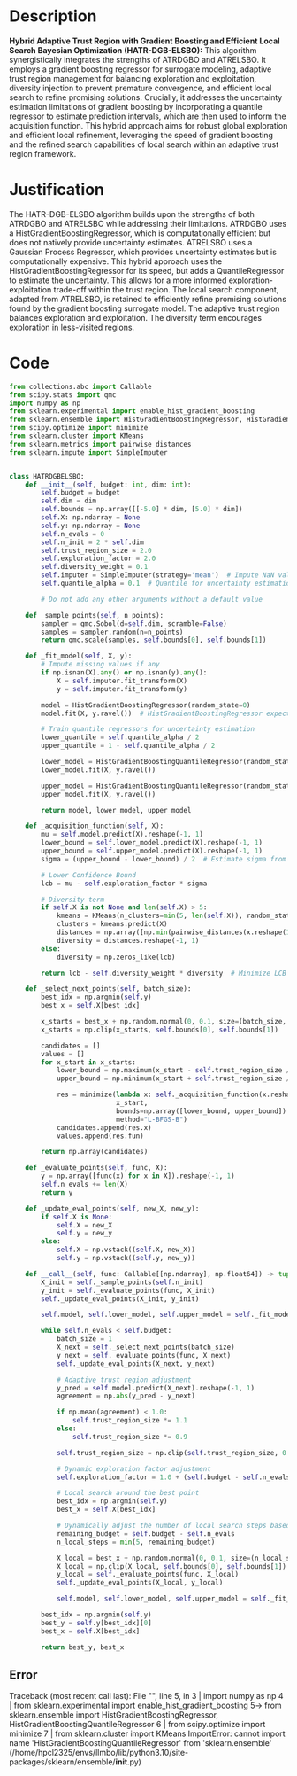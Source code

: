 # Description
**Hybrid Adaptive Trust Region with Gradient Boosting and Efficient Local Search Bayesian Optimization (HATR-DGB-ELSBO):** This algorithm synergistically integrates the strengths of ATRDGBO and ATRELSBO. It employs a gradient boosting regressor for surrogate modeling, adaptive trust region management for balancing exploration and exploitation, diversity injection to prevent premature convergence, and efficient local search to refine promising solutions. Crucially, it addresses the uncertainty estimation limitations of gradient boosting by incorporating a quantile regressor to estimate prediction intervals, which are then used to inform the acquisition function. This hybrid approach aims for robust global exploration and efficient local refinement, leveraging the speed of gradient boosting and the refined search capabilities of local search within an adaptive trust region framework.

# Justification
The HATR-DGB-ELSBO algorithm builds upon the strengths of both ATRDGBO and ATRELSBO while addressing their limitations. ATRDGBO uses a HistGradientBoostingRegressor, which is computationally efficient but does not natively provide uncertainty estimates. ATRELSBO uses a Gaussian Process Regressor, which provides uncertainty estimates but is computationally expensive. This hybrid approach uses the HistGradientBoostingRegressor for its speed, but adds a QuantileRegressor to estimate the uncertainty. This allows for a more informed exploration-exploitation trade-off within the trust region. The local search component, adapted from ATRELSBO, is retained to efficiently refine promising solutions found by the gradient boosting surrogate model. The adaptive trust region balances exploration and exploitation. The diversity term encourages exploration in less-visited regions.

# Code
```python
from collections.abc import Callable
from scipy.stats import qmc
import numpy as np
from sklearn.experimental import enable_hist_gradient_boosting
from sklearn.ensemble import HistGradientBoostingRegressor, HistGradientBoostingQuantileRegressor
from scipy.optimize import minimize
from sklearn.cluster import KMeans
from sklearn.metrics import pairwise_distances
from sklearn.impute import SimpleImputer


class HATRDGBELSBO:
    def __init__(self, budget: int, dim: int):
        self.budget = budget
        self.dim = dim
        self.bounds = np.array([[-5.0] * dim, [5.0] * dim])
        self.X: np.ndarray = None
        self.y: np.ndarray = None
        self.n_evals = 0
        self.n_init = 2 * self.dim
        self.trust_region_size = 2.0
        self.exploration_factor = 2.0
        self.diversity_weight = 0.1
        self.imputer = SimpleImputer(strategy='mean')  # Impute NaN values with the mean
        self.quantile_alpha = 0.1  # Quantile for uncertainty estimation

        # Do not add any other arguments without a default value

    def _sample_points(self, n_points):
        sampler = qmc.Sobol(d=self.dim, scramble=False)
        samples = sampler.random(n=n_points)
        return qmc.scale(samples, self.bounds[0], self.bounds[1])

    def _fit_model(self, X, y):
        # Impute missing values if any
        if np.isnan(X).any() or np.isnan(y).any():
            X = self.imputer.fit_transform(X)
            y = self.imputer.fit_transform(y)

        model = HistGradientBoostingRegressor(random_state=0)
        model.fit(X, y.ravel())  # HistGradientBoostingRegressor expects a 1D array for y

        # Train quantile regressors for uncertainty estimation
        lower_quantile = self.quantile_alpha / 2
        upper_quantile = 1 - self.quantile_alpha / 2

        lower_model = HistGradientBoostingQuantileRegressor(random_state=0, quantile=lower_quantile)
        lower_model.fit(X, y.ravel())

        upper_model = HistGradientBoostingQuantileRegressor(random_state=0, quantile=upper_quantile)
        upper_model.fit(X, y.ravel())

        return model, lower_model, upper_model

    def _acquisition_function(self, X):
        mu = self.model.predict(X).reshape(-1, 1)
        lower_bound = self.lower_model.predict(X).reshape(-1, 1)
        upper_bound = self.upper_model.predict(X).reshape(-1, 1)
        sigma = (upper_bound - lower_bound) / 2  # Estimate sigma from quantile range.

        # Lower Confidence Bound
        lcb = mu - self.exploration_factor * sigma

        # Diversity term
        if self.X is not None and len(self.X) > 5:
            kmeans = KMeans(n_clusters=min(5, len(self.X)), random_state=0, n_init='auto').fit(self.X)
            clusters = kmeans.predict(X)
            distances = np.array([np.min(pairwise_distances(x.reshape(1, -1), self.X[kmeans.labels_ == cluster])) for x, cluster in zip(X, clusters)])
            diversity = distances.reshape(-1, 1)
        else:
            diversity = np.zeros_like(lcb)

        return lcb - self.diversity_weight * diversity  # Minimize LCB - diversity

    def _select_next_points(self, batch_size):
        best_idx = np.argmin(self.y)
        best_x = self.X[best_idx]

        x_starts = best_x + np.random.normal(0, 0.1, size=(batch_size, self.dim))
        x_starts = np.clip(x_starts, self.bounds[0], self.bounds[1])

        candidates = []
        values = []
        for x_start in x_starts:
            lower_bound = np.maximum(x_start - self.trust_region_size / 2, self.bounds[0])
            upper_bound = np.minimum(x_start + self.trust_region_size / 2, self.bounds[1])

            res = minimize(lambda x: self._acquisition_function(x.reshape(1, -1)),
                           x_start,
                           bounds=np.array([lower_bound, upper_bound]).T,
                           method="L-BFGS-B")
            candidates.append(res.x)
            values.append(res.fun)

        return np.array(candidates)

    def _evaluate_points(self, func, X):
        y = np.array([func(x) for x in X]).reshape(-1, 1)
        self.n_evals += len(X)
        return y

    def _update_eval_points(self, new_X, new_y):
        if self.X is None:
            self.X = new_X
            self.y = new_y
        else:
            self.X = np.vstack((self.X, new_X))
            self.y = np.vstack((self.y, new_y))

    def __call__(self, func: Callable[[np.ndarray], np.float64]) -> tuple[np.float64, np.array]:
        X_init = self._sample_points(self.n_init)
        y_init = self._evaluate_points(func, X_init)
        self._update_eval_points(X_init, y_init)

        self.model, self.lower_model, self.upper_model = self._fit_model(self.X, self.y)

        while self.n_evals < self.budget:
            batch_size = 1
            X_next = self._select_next_points(batch_size)
            y_next = self._evaluate_points(func, X_next)
            self._update_eval_points(X_next, y_next)

            # Adaptive trust region adjustment
            y_pred = self.model.predict(X_next).reshape(-1, 1)
            agreement = np.abs(y_pred - y_next)

            if np.mean(agreement) < 1.0:
                self.trust_region_size *= 1.1
            else:
                self.trust_region_size *= 0.9

            self.trust_region_size = np.clip(self.trust_region_size, 0.1, 5.0)

            # Dynamic exploration factor adjustment
            self.exploration_factor = 1.0 + (self.budget - self.n_evals) / self.budget

            # Local search around the best point
            best_idx = np.argmin(self.y)
            best_x = self.X[best_idx]

            # Dynamically adjust the number of local search steps based on the remaining budget
            remaining_budget = self.budget - self.n_evals
            n_local_steps = min(5, remaining_budget)

            X_local = best_x + np.random.normal(0, 0.1, size=(n_local_steps, self.dim))
            X_local = np.clip(X_local, self.bounds[0], self.bounds[1])
            y_local = self._evaluate_points(func, X_local)
            self._update_eval_points(X_local, y_local)

            self.model, self.lower_model, self.upper_model = self._fit_model(self.X, self.y)

        best_idx = np.argmin(self.y)
        best_y = self.y[best_idx][0]
        best_x = self.X[best_idx]

        return best_y, best_x
```
## Error
 Traceback (most recent call last):
  File "<HATRDGBELSBO>", line 5, in <module>
   3 | import numpy as np
   4 | from sklearn.experimental import enable_hist_gradient_boosting
   5-> from sklearn.ensemble import HistGradientBoostingRegressor, HistGradientBoostingQuantileRegressor
   6 | from scipy.optimize import minimize
   7 | from sklearn.cluster import KMeans
ImportError: cannot import name 'HistGradientBoostingQuantileRegressor' from 'sklearn.ensemble' (/home/hpcl2325/envs/llmbo/lib/python3.10/site-packages/sklearn/ensemble/__init__.py)
